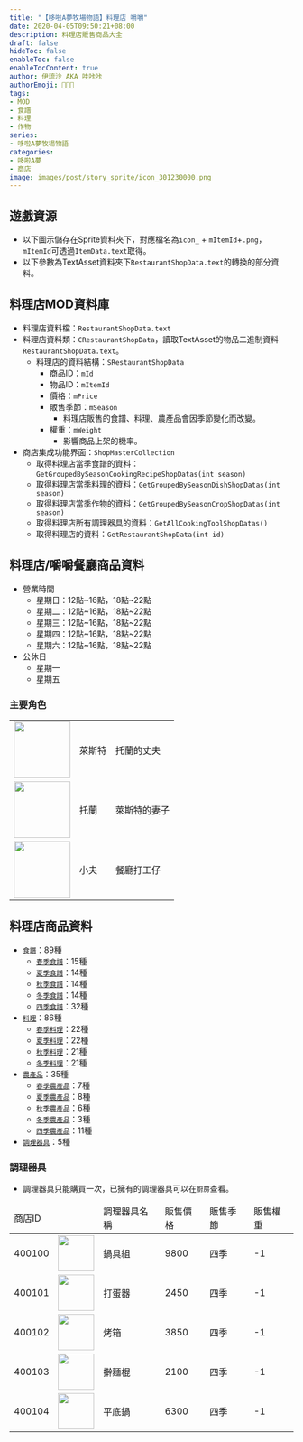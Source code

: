 ```yaml
---
title: "【哆啦A夢牧場物語】料理店 嚼嚼"
date: 2020-04-05T09:50:21+08:00
description: 料理店販售商品大全
draft: false
hideToc: false
enableToc: false
enableTocContent: true
author: 伊琉沙 AKA 哇咔咔
authorEmoji: 👩🏿‍🚀
tags: 
- MOD
- 食譜
- 料理
- 作物
series:
- 哆啦A夢牧場物語
categories:
- 哆啦A夢
- 商店
image: images/post/story_sprite/icon_301230000.png
---
```

## 遊戲資源
+ 以下圖示儲存在Sprite資料夾下，對應檔名為`icon_` + `mItemId`+`.png`，`mItemId`可透過`ItemData.text`取得。
+ 以下參數為TextAsset資料夾下`RestaurantShopData.text`的轉換的部分資料。

## 料理店MOD資料庫
+ 料理店資料檔：`RestaurantShopData.text`
+ 料理店資料類：`CRestaurantShopData`，讀取TextAsset的物品二進制資料`RestaurantShopData.text`。
    + 料理店的資料結構：`SRestaurantShopData`
        + 商品ID：`mId`
        + 物品ID：`mItemId`
        + 價格：`mPrice`
        + 販售季節：`mSeason`
            + 料理店販售的食譜、料理、農產品會因季節變化而改變。
        + 權重：`mWeight`
            + 影響商品上架的機率。
+ 商店集成功能界面：`ShopMasterCollection`
    + 取得料理店當季食譜的資料：`GetGroupedBySeasonCookingRecipeShopDatas(int season)`
    + 取得料理店當季料理的資料：`GetGroupedBySeasonDishShopDatas(int season)`
    + 取得料理店當季作物的資料：`GetGroupedBySeasonCropShopDatas(int season)`
    + 取得料理店所有調理器具的資料：`GetAllCookingToolShopDatas()`
    + 取得料理店的資料：`GetRestaurantShopData(int id)`

## 料理店/嚼嚼餐廳商品資料
+ 營業時間
    + 星期日：12點~16點，18點~22點
    + 星期二：12點~16點，18點~22點
    + 星期三：12點~16點，18點~22點
    + 星期四：12點~16點，18點~22點
    + 星期六：12點~16點，18點~22點
+ 公休日
    + 星期一
    + 星期五

### 主要角色
<table>
    <tr>
        <td><img width= "100px" src= "/images/post/story_sprite/icon_201041230.png"></td>
        <td>萊斯特</td>
        <td>托蘭的丈夫</td>
    </tr>
    <tr>
        <td><img width= "100px" src= "/images/post/story_sprite/icon_201041240.png"></td>
        <td>托蘭</td>
        <td>萊斯特的妻子</td>
    </tr>
    <tr>
        <td><img width= "100px" src= "/images/post/story_sprite/icon_201041040.png"></td>
        <td>小夫</td>
        <td>餐廳打工仔</td>
    </tr>
</table>

## 料理店商品資料
+ [`食譜`](../doraemon-story-shop-cafe-delish-recipes)：89種
    + [`春季食譜`](../doraemon-story-shop-cafe-delish-recipes#春季食譜)：15種
    + [`夏季食譜`](../doraemon-story-shop-cafe-delish-recipes#夏季食譜)：14種
    + [`秋季食譜`](../doraemon-story-shop-cafe-delish-recipes#秋季食譜)：14種
    + [`冬季食譜`](../doraemon-story-shop-cafe-delish-recipes#冬季食譜)：14種
    + [`四季食譜`](../doraemon-story-shop-cafe-delish-recipes#四季食譜)：32種
+ [`料理`](../doraemon-story-shop-cafe-delish-meals)：86種
    + [`春季料理`](../doraemon-story-shop-cafe-delish-meals#春季料理)：22種
    + [`夏季料理`](../doraemon-story-shop-cafe-delish-meals#夏季料理)：22種
    + [`秋季料理`](../doraemon-story-shop-cafe-delish-meals#秋季料理)：21種
    + [`冬季料理`](../doraemon-story-shop-cafe-delish-meals#冬季料理)：21種
+ [`農產品`](../doraemon-story-shop-cafe-delish-produce)：35種
    + [`春季農產品`](../doraemon-story-shop-cafe-delish-produce#春季農產品)：7種
    + [`夏季農產品`](../doraemon-story-shop-cafe-delish-produce#夏季農產品)：8種
    + [`秋季農產品`](../doraemon-story-shop-cafe-delish-produce#秋季農產品)：6種
    + [`冬季農產品`](../doraemon-story-shop-cafe-delish-produce#冬季農產品)：3種
    + [`四季農產品`](../doraemon-story-shop-cafe-delish-produce#四季農產品)：11種
+ [`調理器具`](#調理器具)：5種

### 調理器具
+ 調理器具只能購買一次，已擁有的調理器具可以在`廚房`查看。

<table>
    <thead>
        <tr>
            <td>商店ID</td>
            <td></td>
            <td>調理器具名稱</td>
            <td>販售價格</td>
            <td>販售季節</td>
            <td>販售權重</td>
        </tr>
    </thead>
    <tbody>
        <tr>
            <td>400100</td>
            <td><img width= "64px" src= "/images/post/story_sprite/icon_9000100.png"></td>
            <td>鍋具組</td>
            <td>9800</td>
            <td>四季</td>
            <td>-1</td>
        </tr>
        <tr>
            <td>400101</td>
            <td><img width= "64px" src= "/images/post/story_sprite/icon_9000101.png"></td>
            <td>打蛋器</td>
            <td>2450</td>
            <td>四季</td>
            <td>-1</td>
        </tr>
        <tr>
            <td>400102</td>
            <td><img width= "64px" src= "/images/post/story_sprite/icon_9000102.png"></td>
            <td>烤箱</td>
            <td>3850</td>
            <td>四季</td>
            <td>-1</td>
        </tr>
        <tr>
            <td>400103</td>
            <td><img width= "64px" src= "/images/post/story_sprite/icon_9000103.png"></td>
            <td>擀麵棍</td>
            <td>2100</td>
            <td>四季</td>
            <td>-1</td>
        </tr>
        <tr>
            <td>400104</td>
            <td><img width= "64px" src= "/images/post/story_sprite/icon_9000104.png"></td>
            <td>平底鍋</td>
            <td>6300</td>
            <td>四季</td>
            <td>-1</td>
        </tr>
    </tbody>
</table>